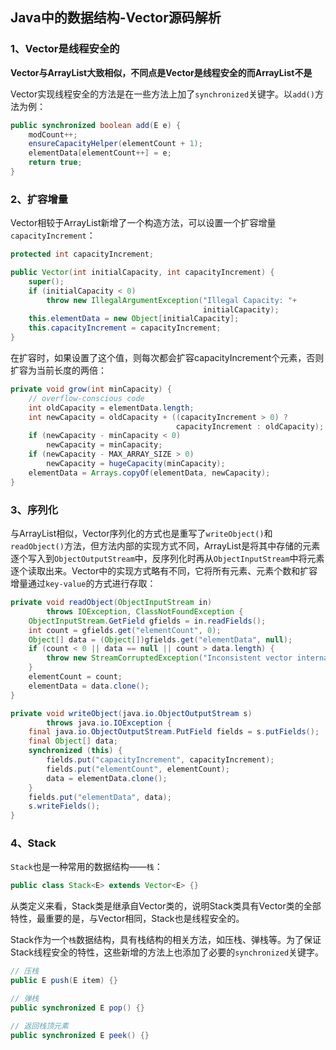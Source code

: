 ## Java中的数据结构-Vector源码解析

### 1、Vector是线程安全的
**Vector与ArrayList大致相似，不同点是Vector是线程安全的而ArrayList不是**

Vector实现线程安全的方法是在一些方法上加了`synchronized`关键字。以`add()`方法为例：
```java
public synchronized boolean add(E e) {
    modCount++;
    ensureCapacityHelper(elementCount + 1);
    elementData[elementCount++] = e;
    return true;
}
```

### 2、扩容增量
Vector相较于ArrayList新增了一个构造方法，可以设置一个扩容增量`capacityIncrement`：
```java
protected int capacityIncrement;

public Vector(int initialCapacity, int capacityIncrement) {
    super();
    if (initialCapacity < 0)
        throw new IllegalArgumentException("Illegal Capacity: "+
                                           initialCapacity);
    this.elementData = new Object[initialCapacity];
    this.capacityIncrement = capacityIncrement;
}
```
在扩容时，如果设置了这个值，则每次都会扩容capacityIncrement个元素，否则扩容为当前长度的两倍：
```java
private void grow(int minCapacity) {
    // overflow-conscious code
    int oldCapacity = elementData.length;
    int newCapacity = oldCapacity + ((capacityIncrement > 0) ?
                                     capacityIncrement : oldCapacity);
    if (newCapacity - minCapacity < 0)
        newCapacity = minCapacity;
    if (newCapacity - MAX_ARRAY_SIZE > 0)
        newCapacity = hugeCapacity(minCapacity);
    elementData = Arrays.copyOf(elementData, newCapacity);
}
```

### 3、序列化
与ArrayList相似，Vector序列化的方式也是重写了`writeObject()`和`readObject()`方法，但方法内部的实现方式不同，ArrayList是将其中存储的元素逐个写入到`ObjectOutputStream`中，反序列化时再从`ObjectInputStream`中将元素逐个读取出来。Vector中的实现方式略有不同，它将所有元素、元素个数和扩容增量通过`key-value`的方式进行存取：
```java
private void readObject(ObjectInputStream in)
        throws IOException, ClassNotFoundException {
    ObjectInputStream.GetField gfields = in.readFields();
    int count = gfields.get("elementCount", 0);
    Object[] data = (Object[])gfields.get("elementData", null);
    if (count < 0 || data == null || count > data.length) {
        throw new StreamCorruptedException("Inconsistent vector internals");
    }
    elementCount = count;
    elementData = data.clone();
}

private void writeObject(java.io.ObjectOutputStream s)
        throws java.io.IOException {
    final java.io.ObjectOutputStream.PutField fields = s.putFields();
    final Object[] data;
    synchronized (this) {
        fields.put("capacityIncrement", capacityIncrement);
        fields.put("elementCount", elementCount);
        data = elementData.clone();
    }
    fields.put("elementData", data);
    s.writeFields();
}
```

### 4、Stack
`Stack`也是一种常用的数据结构——`栈`：
```java
public class Stack<E> extends Vector<E> {}
```
从类定义来看，Stack类是继承自Vector类的，说明Stack类具有Vector类的全部特性，最重要的是，与Vector相同，Stack也是线程安全的。

Stack作为一个`栈`数据结构，具有栈结构的相关方法，如压栈、弹栈等。为了保证Stack线程安全的特性，这些新增的方法上也添加了必要的`synchronized`关键字。
```java
// 压栈
public E push(E item) {}

// 弹栈
public synchronized E pop() {}

// 返回栈顶元素
public synchronized E peek() {}
```

